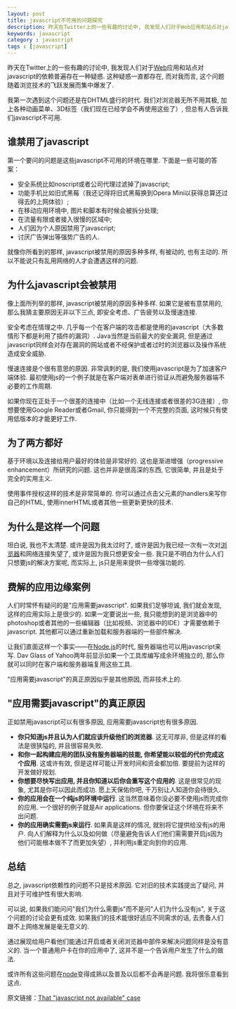 ```yaml
---
layout: post
title: javascript不可用的问题探究
description: 昨天在Twitter上的一些有趣的讨论中, 我发现人们对于Web应用和站点对javascript的依赖普遍存在一种疑惑. 这种疑惑一直都存在, 而对我而言, 这个问题随着浏览技术的飞跃发展而集中爆发了. 
keywords: javascript
category : javascript
tags : [javascript]
---
```


昨天在Twitter上的一些有趣的讨论中, 我发现人们对于[Web](http://justjavac.com/web/2012/04/13/the-growth-of-the-web-engineers-capability "web前端研发工程师编程能力成长之路")应用和站点对javascript的依赖普遍存在一种疑惑. 
这种疑惑一直都存在, 而对我而言, 这个问题随着浏览技术的飞跃发展而集中爆发了. 

我第一次遇到这个问题还是在DHTML盛行的时代. 
我们对浏览器无所不用其极, 加上各种动画菜单、3D标签（我们现在已经学会不再使用这些了）, 但总有人告诉我们javascript不可用. 

## 谁禁用了javascript

第一个要问的问题是这些javascript不可用的环境在哪里. 下面是一些可能的答案：

* 安全系统比如noscript或者公司代理过滤掉了javascript;
* 功能手机比如旧式黑莓（我还记得将旧式黑莓换到Opera Mini以获得总算还过得去的上网体验）;
* 在移动应用环境中, 图片和脚本有时候会被拆分处理;
* 在流量有限或者接入很慢的区域中;
* 人们因为个人原因禁用了javascript;
* 讨厌广告弹出等强势广告的人.

就像你所看到的那样, javascript被禁用的原因多种多样, 有被动的, 也有主动的. 
所以不能说只有乱用网络的人才会遭遇这样的问题. 

## 为什么javascript会被禁用

像上面所列举的那样, javascript被禁用的原因多种多样. 
如果它是被有意禁用的, 那么我猜主要原因无非以下三点, 即安全考虑、广告疲劳以及慢速连接. 

安全考虑在情理之中. 
几乎每一个在客户端的攻击都是使用的javascript（大多数情形下都是利用了插件的漏洞）. 
Java当然是当前最大的安全漏洞, 但是通过javascript同样会对存在漏洞的网站或者不经保护或者过时的浏览器以及操作系统造成安全威胁. 

慢速连接是个很有意思的原因. 
非常讽刺的是, 我们使用javascript是为了加速客户端体验. 
最初使用js的一个例子就是在客户端对表单进行验证从而避免服务器端不必要的工作周期. 

如果你现在正处于一个很差的连接中（比如一个无线连接或者很差的3G连接）, 你想要使用Google Reader或者Gmail, 
你只能得到一个不完整的页面, 这时候只有使用低版本的才能更好工作. 

## 为了两方都好

基于环境以及连接给用户最好的体验是非常好的. 
这也是渐进增强（progressive enhancement）所研究的问题. 
这也并非是很高深的东西, 它很简单, 并且是处于完全的实用主义. 

使用事件授权这样的技术是非常简单的. 
你可以通过点击父元素的handlers来写你自己的HTML, 使用innerHTML或者其他一些更新更快的技术. 

## 为什么是这样一个问题

坦白说, 我也不太清楚. 
或许是因为我太过时了, 或许是因为我已经一次有一次对[浏览器](http://justjavac.com/web/2012/04/13/how-do-browsers-render-text "浏览器如何渲染文本")和网络连接失望了, 或许是因为我只想更安全一些. 
我只是不明白为什么人们只想要js的解决方案呢, 而实际上, js只是用来提供一些增强功能的. 

## 费解的应用边缘案例

人们时常怀有疑问的是"应用需要javascript". 
如果我们足够坦诚, 我们就会发现, 这样的应用实际上是很少的. 如果一定要说出一些, 
我只能想到的是浏览器中的photoshop或者其他的一些编辑器（比如视频、浏览器中的IDE）才需要依赖于javascript. 
其他都可以通过重新加载和服务器端的一些部件解决. 

让我们直面这样一个事实——在[Node.js](http://justjavac.com/nodejs/2012/04/03/node-beginner.html "Node入门")的时代, 服务器端也可以用javascript来写. 
Dav Glass of Yahoo两年前显示如果一个工具库编写成余环境独立的, 那么你就可以同时在客户端和服务器端复用这些工具. 

"应用需要javascript"的真正原因似乎是其他原因, 而非技术上的. 

## "应用需要javascript"的真正原因

正如禁用javascript可以有很多原因, 应用需要javascript也有很多原因. 

* **你只知道js并且认为人们就应该升级他们的浏览器**. 这无可厚非, 但是这样的看法是很狭隘的, 并且很容易失败. 
* **和你一起构建应用的团队没有服务器端的技能, 你希望能以较低的代价完成这个应用**. 这或许有效, 但是这样可能让开发时间和资金都加倍. 要提前为这样的开发做好规划. 
* **你想要尽快写出应用, 并且你知道以后你会重写这个应用的**. 这是很常见的现象, 尤其是你可以因此而成功. 愿上天保佑你吧, 千万别让人知道你会待很久. 
* **你的应用会在一个纯js的环境中运行**. 这当然意味着你没必要不使用js而完成你的应用. 一个很好的例子就是Air applications. 但你要保证这个环境在将来不出问题. 
* **你的应用确实需要js来运行**. 如果真是这样的情况, 就别将它提供给没有js的用户. 向人们解释为什么以及如何做（尽量避免告诉人们他们需需要开启js因为他们可能根本做不了而更加失望）, 并利用js重定向到你的应用. 

## 总结

总之, javascript依赖性的问题不只是技术原因. 
它对旧的技术实践提出了疑问, 并且对于可维护性有很大影响. 

可以说, 如果我们能问问"我们为什么需要js"而不是问"人们为什么没有js", 关于这个问题的讨论会更有成效. 
如果我们的技术能很好适应不同需求的话, 去责备人们跟不上网络发展是毫无意义的. 

通过展现给用户看他们能通过开启或者关闭浏览器中部件来解决问题同样是没有意义的. 
当一个普通用户卡在你的应用中了, 这并不是一个告诉用户发生了什么的做法. 

或许所有这些问题在[node](http://justjavac.com/nodejs/2012/04/06/just-what-is-nodejs-a-ready-to-code-server.html "什么是Node.js")变得成熟以及普及以后都不会再是问题. 
我将很乐意看到这点. 

原文链接：[That "javascript not available" case][1]

[1]: http://christianheilmann.com/2011/12/06/that-javascript-not-available-case/
